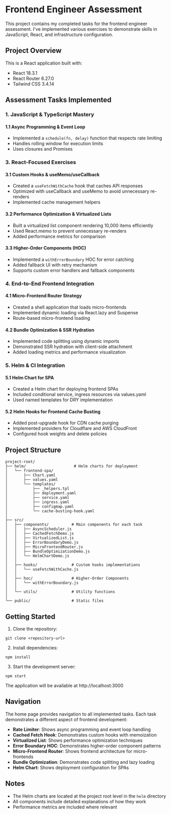 # Frontend Engineer Assessment

This project contains my completed tasks for the frontend engineer assessment. I've implemented various exercises to demonstrate skills in JavaScript, React, and infrastructure configuration.

## Project Overview

This is a React application built with:

- React 18.3.1
- React Router 6.27.0
- Tailwind CSS 3.4.14

## Assessment Tasks Implemented

### 1. JavaScript & TypeScript Mastery

#### 1.1 Async Programming & Event Loop

- Implemented a `schedule(fn, delay)` function that respects rate limiting
- Handles rolling window for execution limits
- Uses closures and Promises

### 3. React-Focused Exercises

#### 3.1 Custom Hooks & useMemo/useCallback

- Created a `useFetchWithCache` hook that caches API responses
- Optimized with useCallback and useMemo to avoid unnecessary re-renders
- Implemented cache management helpers

#### 3.2 Performance Optimization & Virtualized Lists

- Built a virtualized list component rendering 10,000 items efficiently
- Used React.memo to prevent unnecessary re-renders
- Added performance metrics for comparison

#### 3.3 Higher-Order Components (HOC)

- Implemented a `withErrorBoundary` HOC for error catching
- Added fallback UI with retry mechanism
- Supports custom error handlers and fallback components

### 4. End-to-End Frontend Integration

#### 4.1 Micro-Frontend Router Strategy

- Created a shell application that loads micro-frontends
- Implemented dynamic loading via React.lazy and Suspense
- Route-based micro-frontend loading

#### 4.2 Bundle Optimization & SSR Hydration

- Implemented code splitting using dynamic imports
- Demonstrated SSR hydration with client-side attachment
- Added loading metrics and performance visualization

### 5. Helm & CI Integration

#### 5.1 Helm Chart for SPA

- Created a Helm chart for deploying frontend SPAs
- Included conditional service, ingress resources via values.yaml
- Used named templates for DRY implementation

#### 5.2 Helm Hooks for Frontend Cache Busting

- Added post-upgrade hook for CDN cache purging
- Implemented providers for Cloudflare and AWS CloudFront
- Configured hook weights and delete policies

## Project Structure

```
project-root/
├── helm/                     # Helm charts for deployment
│   └── frontend-spa/
│       ├── Chart.yaml
│       ├── values.yaml
│       └── templates/
│           ├── _helpers.tpl
│           ├── deployment.yaml
│           ├── service.yaml
│           ├── ingress.yaml
│           ├── configmap.yaml
│           └── cache-busting-hook.yaml
│
├── src/
│   ├── components/          # Main components for each task
│   │   ├── AsyncScheduler.js
│   │   ├── CachedFetchDemo.js
│   │   ├── VirtualizedList.js
│   │   ├── ErrorBoundaryDemo.js
│   │   ├── MicroFrontendRouter.js
│   │   ├── BundleOptimizationDemo.js
│   │   └── HelmChartDemo.js
│   │
│   ├── hooks/               # Custom hooks implementations
│   │   └── useFetchWithCache.js
│   │
│   ├── hoc/                 # Higher-Order Components
│   │   └── withErrorBoundary.js
│   │
│   └── utils/               # Utility functions
│
└── public/                  # Static files
```

## Getting Started

1. Clone the repository:

```
git clone <repository-url>
```

2. Install dependencies:

```
npm install
```

3. Start the development server:

```
npm start
```

The application will be available at http://localhost:3000

## Navigation

The home page provides navigation to all implemented tasks. Each task demonstrates a different aspect of frontend development:

- **Rate Limiter**: Shows async programming and event loop handling
- **Cached Fetch Hook**: Demonstrates custom hooks with memoization
- **Virtualized List**: Shows performance optimization techniques
- **Error Boundary HOC**: Demonstrates higher-order component patterns
- **Micro-Frontend Router**: Shows frontend architecture for micro-frontends
- **Bundle Optimization**: Demonstrates code splitting and lazy loading
- **Helm Chart**: Shows deployment configuration for SPAs

## Notes

- The Helm charts are located at the project root level in the `helm` directory
- All components include detailed explanations of how they work
- Performance metrics are included where relevant
